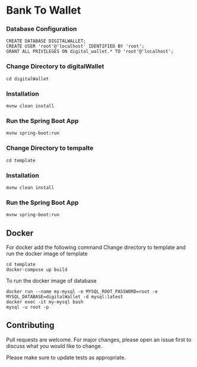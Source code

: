 # Bank To Wallet

### Database Configuration
```
CREATE DATABASE DIGITALWALLET;
CREATE USER 'root'@'localhost' IDENTIFIED BY 'root';
GRANT ALL PRIVILEGES ON digital_wallet.* TO 'root'@'localhost';
```

### Change Directory to digitalWallet
```shell
cd digitalWallet
```

### Installation
```shell
mvnw clean install
```

### Run the Spring Boot App
```shell
mvnw spring-boot:run
```

### Change Directory to tempalte
```shell
cd template
```

### Installation
```shell
mvnw clean install
```

### Run the Spring Boot App
```shell
mvnw spring-boot:run
```

## Docker
For docker add the following command
Change directory to template and run the docker image of template
```shell
cd template
docker-compose up build
```
To run the docker image of database
```shell
docker run --name my-mysql -e MYSQL_ROOT_PASSWORD=root -e MYSQL_DATABASE=digitalWallet -d mysql:latest
docker exec -it my-mysql bash
mysql -u root -p
```
## Contributing

Pull requests are welcome. For major changes, please open an issue first
to discuss what you would like to change.

Please make sure to update tests as appropriate.
